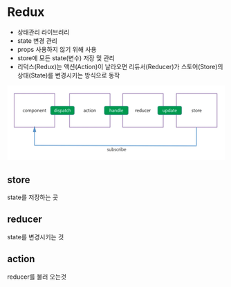# Redux

- 상태관리 라이브러리
- state 변경 관리
- props 사용하지 않기 위해 사용
- store에 모든 state(변수) 저장 및 관리
- 리덕스(Redux)는 액션(Action)이 날라오면 리듀서(Reducer)가 스토어(Store)의 상태(State)를 변경시키는 방식으로 동작

![image-20220124023754730](redux.assets/image-20220124023754730.png)

## store

state를 저장하는 곳

## reducer

state를 변경시키는 것

## action

reducer를 불러 오는것


